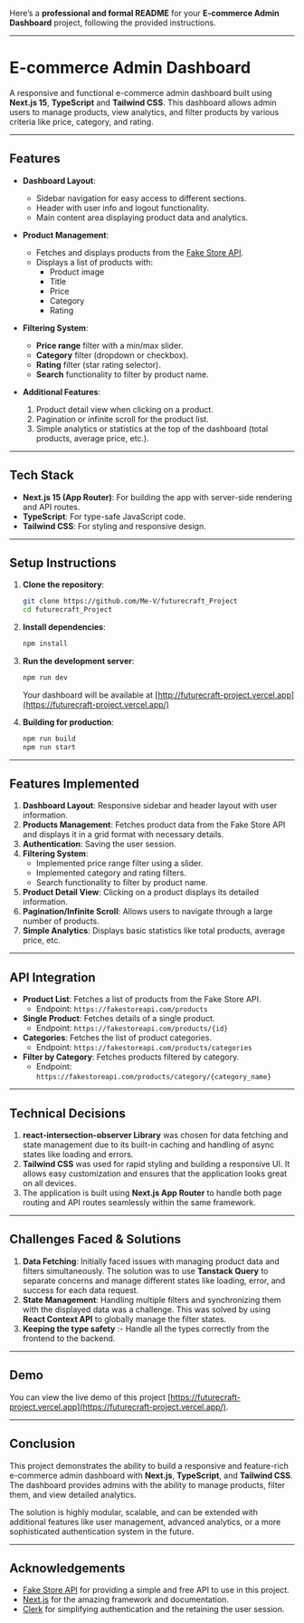 Here’s a **professional and formal README** for your **E-commerce Admin Dashboard** project, following the provided instructions.

---

# E-commerce Admin Dashboard

A responsive and functional e-commerce admin dashboard built using **Next.js 15**, **TypeScript** and **Tailwind CSS**. This dashboard allows admin users to manage products, view analytics, and filter products by various criteria like price, category, and rating.

---

## Features

- **Dashboard Layout**:
  - Sidebar navigation for easy access to different sections.
  - Header with user info and logout functionality.
  - Main content area displaying product data and analytics.
  
- **Product Management**:
  - Fetches and displays products from the [Fake Store API](https://fakestoreapi.com/).
  - Displays a list of products with:
    - Product image
    - Title
    - Price
    - Category
    - Rating

- **Filtering System**:
  - **Price range** filter with a min/max slider.
  - **Category** filter (dropdown or checkbox).
  - **Rating** filter (star rating selector).
  - **Search** functionality to filter by product name.

- **Additional Features**:
  1. Product detail view when clicking on a product.
  2. Pagination or infinite scroll for the product list.
  3. Simple analytics or statistics at the top of the dashboard (total products, average price, etc.).


---

## Tech Stack

- **Next.js 15 (App Router)**: For building the app with server-side rendering and API routes.
- **TypeScript**: For type-safe JavaScript code.
- **Tailwind CSS**: For styling and responsive design.
  
---

## Setup Instructions

1. **Clone the repository**:
   ```bash
   git clone https://github.com/Me-V/futurecraft_Project
   cd futurecraft_Project
   ```

2. **Install dependencies**:
   ```bash
   npm install
   ```

3. **Run the development server**:
   ```bash
   npm run dev
   ```

   Your dashboard will be available at [http://futurecraft-project.vercel.app](https://futurecraft-project.vercel.app/)

4. **Building for production**:
   ```bash
   npm run build
   npm run start
   ```

---

## Features Implemented

1. **Dashboard Layout**: Responsive sidebar and header layout with user information.
2. **Products Management**: Fetches product data from the Fake Store API and displays it in a grid format with necessary details.
3. **Authentication**: Saving the user session.
4. **Filtering System**:
   - Implemented price range filter using a slider.
   - Implemented category and rating filters.
   - Search functionality to filter by product name.
5. **Product Detail View**: Clicking on a product displays its detailed information.
6. **Pagination/Infinite Scroll**: Allows users to navigate through a large number of products.
7. **Simple Analytics**: Displays basic statistics like total products, average price, etc.

---

## API Integration

- **Product List**: Fetches a list of products from the Fake Store API.
  - Endpoint: `https://fakestoreapi.com/products`
- **Single Product**: Fetches details of a single product.
  - Endpoint: `https://fakestoreapi.com/products/{id}`
- **Categories**: Fetches the list of product categories.
  - Endpoint: `https://fakestoreapi.com/products/categories`
- **Filter by Category**: Fetches products filtered by category.
  - Endpoint: `https://fakestoreapi.com/products/category/{category_name}`

---

## Technical Decisions

1. **react-intersection-observer Library** was chosen for data fetching and state management due to its built-in caching and handling of async states like loading and errors.
2. **Tailwind CSS** was used for rapid styling and building a responsive UI. It allows easy customization and ensures that the application looks great on all devices.
3. The application is built using **Next.js App Router** to handle both page routing and API routes seamlessly within the same framework.

---

## Challenges Faced & Solutions

1. **Data Fetching**: Initially faced issues with managing product data and filters simultaneously. The solution was to use **Tanstack Query** to separate concerns and manage different states like loading, error, and success for each data request.
2. **State Management**: Handling multiple filters and synchronizing them with the displayed data was a challenge. This was solved by using **React Context API** to globally manage the filter states.
3. **Keeping the type safety** :- Handle all the types correctly from the frontend to the backend.

---

## Demo

You can view the live demo of this project [https://futurecraft-project.vercel.app](https://futurecraft-project.vercel.app/).

---

## Conclusion

This project demonstrates the ability to build a responsive and feature-rich e-commerce admin dashboard with **Next.js**, **TypeScript**, and **Tailwind CSS**. The dashboard provides admins with the ability to manage products, filter them, and view detailed analytics. 

The solution is highly modular, scalable, and can be extended with additional features like user management, advanced analytics, or a more sophisticated authentication system in the future.

---


## Acknowledgements

- [Fake Store API](https://fakestoreapi.com/) for providing a simple and free API to use in this project.
- [Next.js](https://nextjs.org/) for the amazing framework and documentation.
- [Clerk](https://clerk.com) for simplifying authentication and the retaining the user session.
